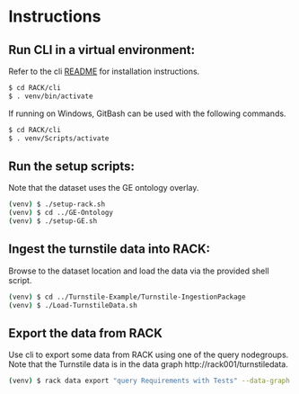 # Instructions

## Run CLI in a virtual environment:
Refer to the cli [README](RACK/cli/README.md) for installation instructions.
```sh
$ cd RACK/cli
$ . venv/bin/activate
```
If running on Windows, GitBash can be used with the following commands.
```sh
$ cd RACK/cli
$ . venv/Scripts/activate
```

## Run the setup scripts:
Note that the dataset uses the GE ontology overlay. 
```sh
(venv) $ ./setup-rack.sh
(venv) $ cd ../GE-Ontology
(venv) $ ./setup-GE.sh
```

## Ingest the turnstile data into RACK:
Browse to the dataset location and load the data via the provided shell script.
```sh
(venv) $ cd ../Turnstile-Example/Turnstile-IngestionPackage
(venv) $ ./Load-TurnstileData.sh
```

## Export the data from RACK
Use cli to export some data from RACK using one of the query nodegroups. Note that the Turnstile data is in the data graph http://rack001/turnstiledata.
```sh
(venv) $ rack data export "query Requirements with Tests" --data-graph http://rack001/turnstiledata
```
